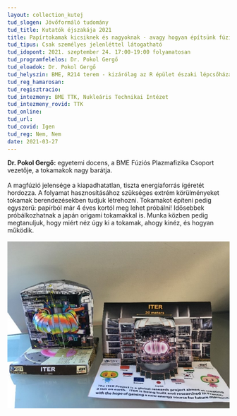 ```yaml
---
layout: collection_kutej
tud_slogen: Jövőformáló tudomány
tud_title: Kutatók éjszakája 2021
title: Papírtokamak kicsiknek és nagyoknak - avagy hogyan építsünk fúziós reaktort?
tud_tipus: Csak személyes jelenléttel látogatható
tud_idopont: 2021. szeptember 24. 17:00-19:00 folyamatosan
tud_programfelelos: Dr. Pokol Gergő
tud_eloadok: Dr. Pokol Gergő
tud_helyszin: BME, R214 terem - kizárólag az R épület északi lépcsőházából vagy a D épület felől érhető el
tud_reg_hamarosan:
tud_regisztracio:
tud_intezmeny: BME TTK, Nukleáris Technikai Intézet
tud_intezmeny_rovid: TTK
tud_online:
tud_url:
tud_covid: Igen
tud_reg: Nem, Nem
date: 2021-03-27
---
```


<b>Dr. Pokol Gergő:</b> egyetemi docens, a BME Fúziós Plazmafizika Csoport vezetője, a tokamakok nagy barátja.
<br><br>
A magfúzió jelensége a kiapadhatatlan, tiszta energiaforrás ígéretét hordozza. A folyamat hasznosításához szükséges extrém körülményeket tokamak berendezésekben tudjuk létrehozni. Tokamakot építeni pedig egyszerű: papírból már 4 éves kortól meg lehet próbálni! Idősebbek próbálkozhatnak a japán origami tokamakkal is. Munka közben pedig megtanuljuk, hogy miért néz úgy ki a tokamak, ahogy kinéz, és hogyan működik. 
<br><br>
<img src="images/papirtokamak.jpg" max-width="500" class="center"> 

